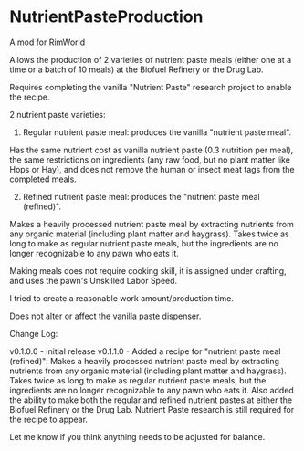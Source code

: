 # NutrientPasteProduction
A mod for RimWorld

Allows the production of 2 varieties of nutrient paste meals (either one at a time or a batch of 10 meals) at the Biofuel Refinery or the Drug Lab.

Requires completing the vanilla "Nutrient Paste" research project to enable the recipe.

2 nutrient paste varieties:

1) Regular nutrient paste meal: produces the vanilla "nutrient paste meal".

Has the same nutrient cost as vanilla nutrient paste (0.3 nutrition per meal), the same restrictions on ingredients (any raw food, but no plant matter like Hops or Hay), and does not remove the human or insect meat tags from the completed meals.

2) Refined nutrient paste meal: produces the "nutrient paste meal (refined)".

Makes a heavily processed nutrient paste meal by extracting nutrients from any organic material (including plant matter and haygrass). Takes twice as long to make as regular nutrient paste meals, but the ingredients are no longer recognizable to any pawn who eats it.

Making meals does not require cooking skill, it is assigned under crafting, and uses the pawn's Unskilled Labor Speed.
	
I tried to create a reasonable work amount/production time.

Does not alter or affect the vanilla paste dispenser.

Change Log:

v0.1.0.0 - initial release
v0.1.1.0 - Added a recipe for "nutrient paste meal (refined)": Makes a heavily processed nutrient paste meal by extracting nutrients from any organic material (including plant matter and haygrass). Takes twice as long to make as regular nutrient paste meals, but the ingredients are no longer recognizable to any pawn who eats it. Also added the ability to make both the regular and refined nutrient pastes at either the Biofuel Refinery or the Drug Lab. Nutrient Paste research is still required for the recipe to appear.

Let me know if you think anything needs to be adjusted for balance.
